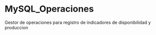 # MySQL_Operaciones
Gestor de operaciones para registro de indicadores de disponibilidad y produccion
